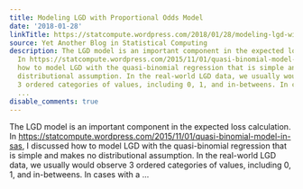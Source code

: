 ```yaml
---
title: Modeling LGD with Proportional Odds Model
date: '2018-01-28'
linkTitle: https://statcompute.wordpress.com/2018/01/28/modeling-lgd-with-proportional-odds-model/
source: Yet Another Blog in Statistical Computing
description: The LGD model is an important component in the expected loss calculation.
  In https://statcompute.wordpress.com/2015/11/01/quasi-binomial-model-in-sas, I discussed
  how to model LGD with the quasi-binomial regression that is simple and makes no
  distributional assumption. In the real-world LGD data, we usually would observe
  3 ordered categories of values, including 0, 1, and in-betweens. In cases with a
  ...
disable_comments: true
---
```

The LGD model is an important component in the expected loss calculation. In https://statcompute.wordpress.com/2015/11/01/quasi-binomial-model-in-sas, I discussed how to model LGD with the quasi-binomial regression that is simple and makes no distributional assumption. In the real-world LGD data, we usually would observe 3 ordered categories of values, including 0, 1, and in-betweens. In cases with a ...